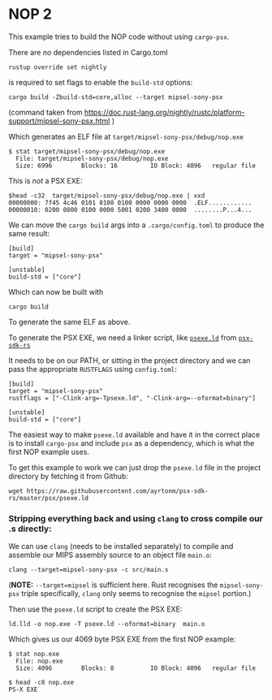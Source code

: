 # NOP 2

This example tries to build the NOP code without using `cargo-psx`.

There are _no_ dependencies listed in Cargo.toml


    rustup override set nightly

is required to set flags to enable the `build-std` options:

    cargo build -Zbuild-std=core,alloc --target mipsel-sony-psx 


(command taken from https://doc.rust-lang.org/nightly/rustc/platform-support/mipsel-sony-psx.html )

Which generates an ELF file at `target/mipsel-sony-psx/debug/nop.exe`

    $ stat target/mipsel-sony-psx/debug/nop.exe
      File: target/mipsel-sony-psx/debug/nop.exe
      Size: 6996      	Blocks: 16         IO Block: 4096   regular file

This is _not_ a PSX EXE:

    $head -c32  target/mipsel-sony-psx/debug/nop.exe | xxd
    00000000: 7f45 4c46 0101 0100 0100 0000 0000 0000  .ELF............
    00000010: 0200 0800 0100 0000 5001 0200 3400 0000  ........P...4...

We can move the `cargo build` args into a `.cargo/config.toml` to produce the same result:

```
[build]
target = "mipsel-sony-psx"

[unstable]
build-std = ["core"]
```

Which can now be built with

    cargo build

To generate the same ELF as above.

To generate the PSX EXE, we need a linker script, like [`psexe.ld`](https://github.com/ayrtonm/psx-sdk-rs/blob/master/psx/psexe.ld) from [`psx-sdk-rs`](https://github.com/ayrtonm/psx-sdk-rs)

It needs to be on our PATH, or sitting in the project directory and we can pass the appropriate `RUSTFLAGS` using `config.toml`:

```
[build]
target = "mipsel-sony-psx"
rustflags = ["-Clink-arg=-Tpsexe.ld", "-Clink-arg=--oformat=binary"]

[unstable]
build-std = ["core"]
```

The easiest way to make `psexe.ld` available and have it in the correct place is to install `cargo-psx` and include `psx` as a dependency, which is what the first NOP example uses.

To get this example to work we can just drop the `psexe.ld` file in the project directory by fetching it from Github:

    wget https://raw.githubusercontent.com/ayrtonm/psx-sdk-rs/master/psx/psexe.ld


### Stripping everything back and using `clang` to cross compile our .s directly:

We can use `clang` (needs to be installed separately) to compile and assemble our MIPS assembly source to an object file `main.o`:

    clang --target=mipsel-sony-psx -c src/main.s

(**NOTE:**  `--target=mipsel` is sufficient here. Rust recognises the `mipsel-sony-psx` triple specifically, `clang` only seems to recognise the `mipsel` portion.)

Then use the `psexe.ld` script to create the PSX EXE:

    ld.lld -o nop.exe -T psexe.ld --oformat=binary  main.o

Which gives us our 4069 byte PSX EXE from the first NOP example:

    $ stat nop.exe
      File: nop.exe
      Size: 4096      	Blocks: 8          IO Block: 4096   regular file

    $ head -c8 nop.exe
    PS-X EXE

